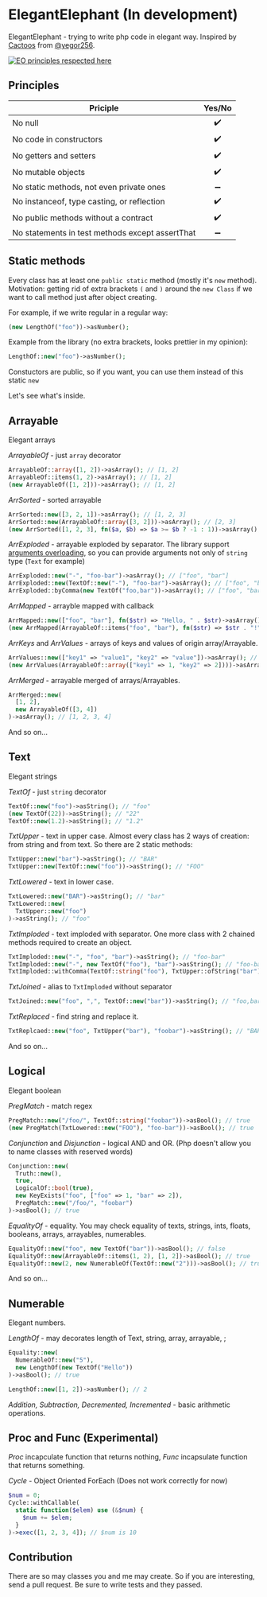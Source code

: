 # ElegantElephant (In development)

ElegantElephant - trying to write php code in elegant way. Inspired by [Cactoos](https://github.com/yegor256/cactoos) from [@yegor256](https://github.com/yegor256).

[![EO principles respected here](https://www.elegantobjects.org/badge.svg)](https://www.elegantobjects.org)

## Principles
 | Priciple| Yes/No|
 | ------------- |:------------------:|
 | No null       | :heavy_check_mark:    |
 | No code in constructors     | :heavy_check_mark: |
 | No getters and setters     | :heavy_check_mark: |
 | No mutable objects | :heavy_check_mark:         |
 | No static methods, not even private ones | :heavy_minus_sign:         |
 | No instanceof, type casting, or reflection | :heavy_check_mark:         |
 | No public methods without a contract | :heavy_check_mark:         |
 | No statements in test methods except assertThat | :heavy_minus_sign:  |

## Static methods
Every class has at least one `public static` method (mostly it's `new` method). Motivation: getting rid of extra brackets `(` and `)` around the `new Class` if we want to call method just after object creating. 

For example, if we write regular in a regular way:
```php
(new LengthOf("foo"))->asNumber();
```

Example from the library (no extra brackets, looks prettier in my opinion):
```php
LengthOf::new("foo")->asNumber();
```
Constuctors are public, so if you want, you can use them instead of this static `new`

Let's see what's inside.

## Arrayable
Elegant arrays

*ArrayableOf* - just `array` decorator
```php
ArrayableOf::array([1, 2])->asArray(); // [1, 2]
ArrayableOf::items(1, 2)->asArray(); // [1, 2]
(new ArrayableOf([1, 2]))->asArray(); // [1, 2]
```
 
*ArrSorted* - sorted arrayable
```php
ArrSorted::new([3, 2, 1])->asArray(); // [1, 2, 3]
ArrSorted::new(ArrayableOf::array([3, 2]))->asArray(); // [2, 3]
(new ArrSorted([1, 2, 3], fn($a, $b) => $a >= $b ? -1 : 1))->asArray(); // [3, 2, 1]
```

*ArrExploded* - arrayable exploded by separator. The library support [arguments overloading](https://github.com/maxonfjvipon/overloaded-elephant), so you can provide arguments not only of `string` type (`Text` for example)
```php
ArrExploded::new("-", "foo-bar")->asArray(); // ["foo", "bar"]
ArrExploded::new(TextOf::new("-"), "foo-bar")->asArray(); // ["foo", "bar"]
ArrExploded::byComma(new TextOf("foo,bar"))->asArray(); // ["foo", "bar"]
```

*ArrMapped* - arrayble mapped with callback
```php
ArrMapped::new(["foo", "bar"], fn($str) => "Hello, " . $str)->asArray(); // ["Hello, foo", "Hello, bar"]
(new ArrMapped(ArrayableOf::items("foo", "bar"), fn($str) => $str . "!"))->asArray(); // ["foo!", "bar!"]
```

*ArrKeys* and *ArrValues* - arrays of keys and values of origin array/Arrayable.
```php
ArrValues::new(["key1" => "value1", "key2" => "value"])->asArray(); // ["value1", "value2"] // [0 => "value1", 1 => "value2"]
(new ArrValues(ArrayableOf::array(["key1" => 1, "key2" => 2])))->asArray(); // ["key1", "key2"] // [0 => "key1", 1 => "key2"]
```

*ArrMerged* - arrayable merged of arrays/Arrayables.
```php
ArrMerged::new(
  [1, 2],
  new ArrayableOf([3, 4])
)->asArray(); // [1, 2, 3, 4]
```

And so on...

## Text
Elegant strings

*TextOf* - just `string` decorator
```php
TextOf::new("foo")->asString(); // "foo"
(new TextOf(22))->asString(); // "22"
TextOf::new(1.2)->asString(); // "1.2"
```

*TxtUpper* - text in upper case. Almost every class has 2 ways of creation: from string and from text. So there are 2 static methods:
```php
TxtUpper::new("bar")->asString(); // "BAR"
TxtUpper::new(TextOf::new("foo"))->asString(); // "FOO"
```

*TxtLowered* - text in lower case.
```php
TxtLowered::new("BAR")->asString(); // "bar"
TxtLowered::new(
  TxtUpper::new("foo")
)->asString(); // "foo"
```

*TxtImploded* - text imploded with separator. One more class with 2 chained methods required to create an object.
```php
TxtImploded::new("-", "foo", "bar")->asString(); // "foo-bar"
TxtImploded::new("-", new TextOf("foo"), "bar")->asString(); // "foo-bar"
TxtImploded::withComma(TextOf::string("foo"), TxtUpper::ofString("bar"), "dash")->asString(); // "foo,BAR,dash"
```

*TxtJoined* - alias to `TxtImploded` without separator
```php
TxtJoined::new("foo", ",", TextOf::new("bar"))->asString(); // "foo,bar"
```

*TxtReplaced* - find string and replace it. 
```php
TxtReplcaed::new("foo", TxtUpper("bar"), "foobar")->asString(); // "BARbar"
```

And so on...

## Logical
Elegant boolean

*PregMatch* - match regex
```php
PregMatch::new("/foo/", TextOf::string("foobar"))->asBool(); // true
(new PregMatch(TxtLowered::new("FOO"), "foo-bar"))->asBool(); // true
```

*Conjunction* and *Disjunction* - logical AND and OR. (Php doesn't allow you to name classes with reserved words)
```php
Conjunction::new(
  Truth::new(),
  true,
  LogicalOf::bool(true),
  new KeyExists("foo", ["foo" => 1, "bar" => 2]),
  PregMatch::new("/foo/", "foobar")
)->asBool(); // true
```

*EqualityOf* - equality. You may check equality of texts, strings, ints, floats, booleans, arrays, arrayables, numerables.
```php
EqualityOf::new("foo", new TextOf("bar"))->asBool(); // false
EqualityOf::new(ArrayableOf::items(1, 2), [1, 2])->asBool(); // true
EqualityOf::new(2, new NumerableOf(TextOf::new("2")))->asBool(); // true
```

And so on...

## Numerable
Elegant numbers.

*LengthOf* - may decorates length of Text, string, array, arrayable, ;
```php
Equality::new(
  NumerableOf::new("5"),
  new LengthOf(new TextOf("Hello"))
)->asBool(); // true

LengthOf::new([1, 2])->asNumber(); // 2
```

*Addition, Subtraction, Decremented, Incremented* - basic arithmetic operations.

## Proc and Func (Experimental)
*Proc* incapculate function that returns nothing, *Func* incapsulate function that returns something.

*Cycle* - Object Oriented ForEach (Does not work correctly for now)
```php
$num = 0;
Cycle::withCallable(
  static function($elem) use (&$num) {
    $num += $elem;
  }
)->exec([1, 2, 3, 4]); // $num is 10
```

## Contribution
There are so may classes you and me may create. So if you are interesting, send a pull request. Be sure to write tests and they passed.
